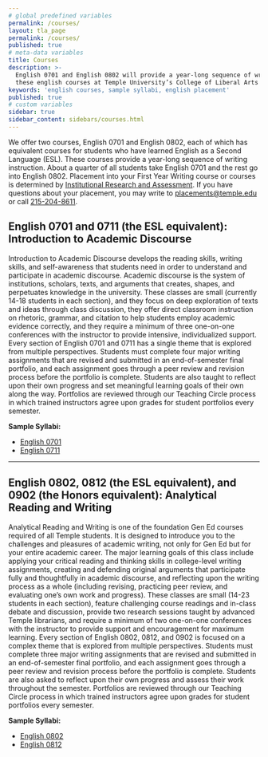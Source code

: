 ```yaml
---
# global predefined variables
permalink: /courses/
layout: tla_page
permalink: /courses/
published: true
# meta-data variables
title: Courses
description: >-
  English 0701 and English 0802 will provide a year-long sequence of writing instruction. Placement into
  these english courses at Temple University’s College of Liberal Arts are determined by Institutional Research and Assessment.
keywords: 'english courses, sample syllabi, english placement'
published: true
# custom variables
sidebar: true
sidebar_content: sidebars/courses.html  
---
```

We offer two courses, English 0701 and English 0802, each of which has equivalent courses for students who have learned English as a Second Language (ESL). These courses provide a year-long sequence of writing instruction. About a quarter of all students take English 0701 and the rest go into English 0802. Placement into your First Year Writing course or courses is determined by [Institutional Research and Assessment](https://atlas.ocis.temple.edu/MarcPlmts/Splash.html). If you have questions about your placement, you may write to [placements@temple.edu](mailto:placements@temple.edu) or call [215-204-8611](tel:2152048611).

## English 0701 and 0711 (the ESL equivalent): Introduction to Academic Discourse
Introduction to Academic Discourse develops the reading skills, writing skills, and self-awareness that students need in order to understand and participate in academic discourse. Academic discourse is the system of institutions, scholars, texts, and arguments that creates, shapes, and perpetuates knowledge in the university. These classes are small (currently 14-18 students in each section), and they focus on deep exploration of texts and ideas through class discussion, they offer direct classroom instruction on rhetoric, grammar, and citation to help students employ academic evidence correctly, and they require a minimum of three one-on-one conferences with the instructor to provide intensive, individualized support. Every section of English 0701 and 0711 has a single theme that is explored from multiple perspectives. Students must complete four major writing assignments that are revised and submitted in an end-of-semester final portfolio, and each assignment goes through a peer review and revision process before the portfolio is complete. Students are also taught to reflect upon their own progress and set meaningful learning goals of their own along the way. Portfolios are reviewed through our Teaching Circle process in which trained instructors agree upon grades for student portfolios every semester.

**Sample Syllabi:**
- [English 0701](https://liberalarts.temple.edu/sites/liberalarts/files/MW%20ENG%200701%20syllabus%20for%20TSIS%20with%20readings%2017-18.docx)
- [English 0711](https://liberalarts.temple.edu/sites/liberalarts/files/English%20711%20Syllabus-TTh-17F.docx)

___

## English 0802, 0812 (the ESL equivalent), and 0902 (the Honors equivalent): Analytical Reading and Writing 
Analytical Reading and Writing is one of the foundation Gen Ed courses required of all Temple students. It is designed to introduce you to the challenges and pleasures of academic writing, not only for Gen Ed but for your entire academic career. The major learning goals of this class include applying your critical reading and thinking skills in college-level writing assignments, creating and defending original arguments that participate fully and thoughtfully in academic discourse, and reflecting upon the writing process as a whole (including revising, practicing peer review, and evaluating one’s own work and progress). These classes are small (14-23 students in each section), feature challenging course readings and in-class debate and discussion, provide two research sessions taught by advanced Temple librarians, and require a minimum of two one-on-one conferences with the instructor to provide support and encouragement for maximum learning. Every section of English 0802, 0812, and 0902 is focused on a complex theme that is explored from multiple perspectives. Students must complete three major writing assignments that are revised and submitted in an end-of-semester final portfolio, and each assignment goes through a peer review and revision process before the portfolio is complete. Students are also asked to reflect upon their own progress and assess their work throughout the semester. Portfolios are reviewed through our Teaching Circle process in which trained instructors agree upon grades for student portfolios every semester. 

**Sample Syllabi:**
- [English 0802](https://liberalarts.temple.edu/sites/liberalarts/files/TR%20standard%20802%20Syllabus%20Fall17.docx)
- [English 0812](https://liberalarts.temple.edu/sites/liberalarts/files/English%20812%20Syllabus-TR-17F.docx)
